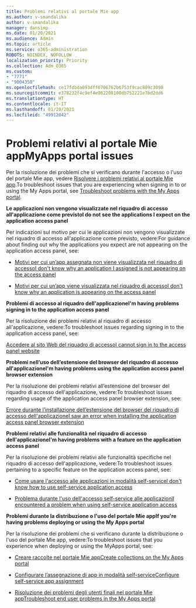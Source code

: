 ```yaml
---
title: Problemi relativi al portale Mie app
ms.author: v-smandalika
author: v-smandalika
manager: dansimp
ms.date: 01/20/2021
ms.audience: Admin
ms.topic: article
ms.service: o365-administration
ROBOTS: NOINDEX, NOFOLLOW
localization_priority: Priority
ms.collection: Adm_O365
ms.custom:
- "7771"
- "9004350"
ms.openlocfilehash: ce17fdbda093dff6706762b6753f9cac889c3098
ms.sourcegitcommit: e378232f4c9ef4e962208100db752221e7bd2dd6
ms.translationtype: HT
ms.contentlocale: it-IT
ms.lasthandoff: 01/20/2021
ms.locfileid: "49912042"
---
```

# <a name="myapps-portal-issues"></a><span data-ttu-id="ce7f9-102">Problemi relativi al portale Mie app</span><span class="sxs-lookup"><span data-stu-id="ce7f9-102">MyApps portal issues</span></span>

<span data-ttu-id="ce7f9-103">Per la risoluzione dei problemi che si verificano durante l'accesso o l'uso del portale Mie app, vedere [Risolvere i problemi relativi al portale Mie app](https://docs.microsoft.com/azure/active-directory/user-help/my-apps-portal-end-user-troubleshoot).</span><span class="sxs-lookup"><span data-stu-id="ce7f9-103">To troubleshoot issues that you are experiencing when signing in to or using the My Apps portal, see [Troubleshoot problems with the My Apps portal](https://docs.microsoft.com/azure/active-directory/user-help/my-apps-portal-end-user-troubleshoot).</span></span>

<span data-ttu-id="ce7f9-104">**Le applicazioni non vengono visualizzate nel riquadro di accesso all'applicazione come previsto**</span><span class="sxs-lookup"><span data-stu-id="ce7f9-104">**I do not see the applications I expect on the application access panel**</span></span>

<span data-ttu-id="ce7f9-105">Per indicazioni sul motivo per cui le applicazioni non vengono visualizzate nel riquadro di accesso all'applicazione come previsto, vedere:</span><span class="sxs-lookup"><span data-stu-id="ce7f9-105">For guidance about finding out why the applications you expect are not appearing on the application access panel, see:</span></span>

- [<span data-ttu-id="ce7f9-106">Motivi per cui un’app assegnata non viene visualizzata nel riquadro di accesso</span><span class="sxs-lookup"><span data-stu-id="ce7f9-106">I don't know why an application I assigned is not appearing on the access panel</span></span>](https://docs.microsoft.com/azure/active-directory/application-access-panel-unexpected-application-not-appearing/)
     
- [<span data-ttu-id="ce7f9-107">Motivi per cui un’app viene visualizzata nel riquadro di accesso</span><span class="sxs-lookup"><span data-stu-id="ce7f9-107">I don't know why an application is appearing on the access panel</span></span>](https://docs.microsoft.com/azure/active-directory/application-access-panel-unexpected-application-appears/)

<span data-ttu-id="ce7f9-108">**Problemi di accesso al riquadro dell'applicazione**</span><span class="sxs-lookup"><span data-stu-id="ce7f9-108">**I'm having problems signing in to the application access panel**</span></span>

<span data-ttu-id="ce7f9-109">Per la risoluzione dei problemi relativi al riquadro di accesso all'applicazione, vedere:</span><span class="sxs-lookup"><span data-stu-id="ce7f9-109">To troubleshoot issues regarding signing in to the application access panel, see:</span></span>

[<span data-ttu-id="ce7f9-110">Accedere al sito Web del riquadro di accesso</span><span class="sxs-lookup"><span data-stu-id="ce7f9-110">I cannot sign in to the access panel website</span></span>](https://docs.microsoft.com/azure/active-directory/manage-apps/application-sign-in-other-problem-access-panel)

<span data-ttu-id="ce7f9-111">**Problemi nell’uso dell’estensione del browser del riquadro di accesso all'applicazione**</span><span class="sxs-lookup"><span data-stu-id="ce7f9-111">**I'm having problems using the application access panel browser extension**</span></span>

<span data-ttu-id="ce7f9-112">Per la risoluzione dei problemi relativi all’estensione del browser del riquadro di accesso dell'applicazione, vedere:</span><span class="sxs-lookup"><span data-stu-id="ce7f9-112">To troubleshoot issues regarding usage of the application access panel browser extension, see:</span></span>

[<span data-ttu-id="ce7f9-113">Errore durante l’installazione dell’estensione del browser del riquadro di accesso dell'applicazione</span><span class="sxs-lookup"><span data-stu-id="ce7f9-113">I saw an error when installing the application access panel browser extension</span></span>](https://docs.microsoft.com/azure/active-directory/application-access-panel-extension-problem-installing/)

<span data-ttu-id="ce7f9-114">**Problemi relativi alle funzionalità nel riquadro di accesso dell'applicazione**</span><span class="sxs-lookup"><span data-stu-id="ce7f9-114">**I'm having problems with a feature on the application access panel**</span></span>

<span data-ttu-id="ce7f9-115">Per la risoluzione dei problemi relativi alle funzionalità specifiche nel riquadro di accesso dell'applicazione, vedere:</span><span class="sxs-lookup"><span data-stu-id="ce7f9-115">To troubleshoot issues pertaining to a specific feature on the application access panel, see:</span></span>

- [<span data-ttu-id="ce7f9-116">Come usare l'accesso alle applicazioni in modalità self-service</span><span class="sxs-lookup"><span data-stu-id="ce7f9-116">I don't know how to use self-service application access</span></span>](https://docs.microsoft.com/azure/active-directory/manage-apps/access-panel-manage-self-service-access) 

- [<span data-ttu-id="ce7f9-117">Problema durante l'uso dell'accesso self-service alle applicazioni</span><span class="sxs-lookup"><span data-stu-id="ce7f9-117">I encountered a problem when using self-service application access</span></span>](https://docs.microsoft.com/azure/active-directory/manage-apps/access-panel-manage-self-service-access)
    
<span data-ttu-id="ce7f9-118">**Problemi durante la distribuzione o l'uso del portale Mie app**</span><span class="sxs-lookup"><span data-stu-id="ce7f9-118">**If you're having problems deploying or using the My Apps portal**</span></span>

<span data-ttu-id="ce7f9-119">Per la risoluzione dei problemi che si verificano durante la distribuzione o l'uso del portale Mie app, vedere:</span><span class="sxs-lookup"><span data-stu-id="ce7f9-119">To troubleshoot issues that you experience when deploying or using the MyApps portal, see:</span></span>

- [<span data-ttu-id="ce7f9-120">Creare raccolte nel portale Mie app</span><span class="sxs-lookup"><span data-stu-id="ce7f9-120">Create collections on the My Apps portal</span></span>](https://docs.microsoft.com/azure/active-directory/manage-apps/access-panel-collections) 
    
- [<span data-ttu-id="ce7f9-121">Configurare l’assegnazione di app in modalità self-service</span><span class="sxs-lookup"><span data-stu-id="ce7f9-121">Configure self-service app assignment</span></span>](https://docs.microsoft.com/azure/active-directory/manage-apps/manage-self-service-access)
     
- [<span data-ttu-id="ce7f9-122">Risoluzione dei problemi degli utenti finali nel portale Mie app</span><span class="sxs-lookup"><span data-stu-id="ce7f9-122">Troubleshoot end user problems in the My Apps portal</span></span>](https://docs.microsoft.com/azure/active-directory/user-help/my-apps-portal-end-user-troubleshoot)



